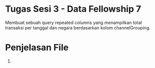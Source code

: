 # Tugas Sesi 3 - Data Fellowship 7
Membuat sebuah query repeated columns yang menampilkan total transaksi per tanggal dan negara berdasarkan kolom channelGrouping.

# Penjelasan File
1.
